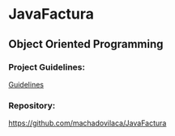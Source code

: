 # JavaFactura

## Object Oriented Programming

### Project Guidelines:

[Guidelines](guidelines.pdf)

### Repository:

https://github.com/machadovilaca/JavaFactura